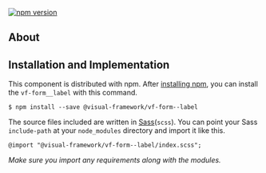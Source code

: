 [![npm version](https://badge.fury.io/js/%40visual-framework%2Fvf-form__label.svg)](https://badge.fury.io/js/%40visual-framework%2Fvf-form__label)

## About

## Installation and Implementation

This component is distributed with npm. After [installing npm](https://www.npmjs.com/get-npm), you can install the `vf-form__label` with this command.

```
$ npm install --save @visual-framework/vf-form--label
```

The source files included are written in [Sass](http://sass-lang.com)(`scss`). You can point your Sass `include-path` at your `node_modules` directory and import it like this.

```
@import "@visual-framework/vf-form--label/index.scss";
```

_Make sure you import any requirements along with the modules._
